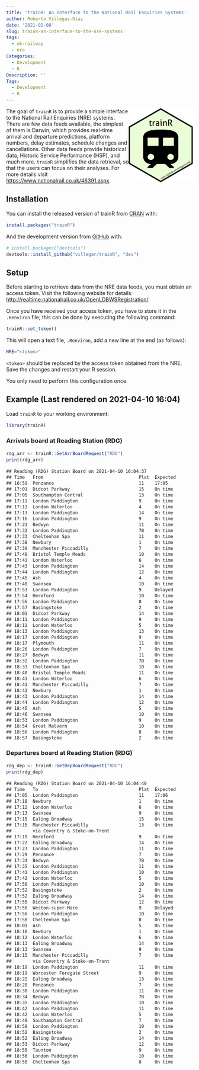 ```yaml
---
title: 'trainR: An Interface to the National Rail Enquiries Systems'
author: Roberto Villegas-Diaz
date: '2021-02-08'
slug: trainR-an-interface-to-the-nre-systems
tags:
  - uk-railway
  - nre
Categories:
  - Development
  - R
Description: ''
Tags:
  - Development
  - R
---
```


<img src="https://raw.githubusercontent.com/villegar/trainR/main/inst/images/logo.png" alt="logo" align="right" height=200px/>

The goal of `trainR` is to provide a simple interface to the 
National Rail Enquiries (NRE) systems. There are few data feeds 
available, the simplest of them is Darwin, which provides real-time 
arrival and departure predictions, platform numbers, delay estimates, 
schedule changes and cancellations. Other data feeds provide historical 
data, Historic Service Performance (HSP), and much more. `trainR` 
simplifies the data retrieval, so that the users can focus on their 
analyses. For more details visit 
https://www.nationalrail.co.uk/46391.aspx.

## Installation

You can install the released version of trainR from [CRAN](https://CRAN.R-project.org) with:

``` r
install.packages("trainR")
```

And the development version from [GitHub](https://github.com/) with:

``` r
# install.packages("devtools")
devtools::install_github("villegar/trainR", "dev")
```

## Setup
Before starting to retrieve data from the NRE data feeds, you must obtain an access token. 
Visit the following website for details: http://realtime.nationalrail.co.uk/OpenLDBWSRegistration/

Once you have received your access token, you have to store it in the `.Renviron` file; this can be 
done by executing the following command:


```r
trainR::set_token()
```

This will open a text file, `.Renviron`, add a new line at the end (as follows):

```bash
NRE="<token>"
```

`<token>` should be replaced by the access token obtained from the NRE. Save the changes and restart 
your R session.

You only need to perform this configuration once.

## Example (Last rendered on 2021-04-10 16:04)

Load `trainR` to your working environment:

```r
library(trainR)
```

### Arrivals board at Reading Station (RDG)


```r
rdg_arr <- trainR::GetArrBoardRequest("RDG")
print(rdg_arr)
```

```
## Reading (RDG) Station Board on 2021-04-10 16:04:37
## Time   From                                    Plat  Expected
## 16:59  Penzance                                11    17:05
## 17:01  Didcot Parkway                          15    On time
## 17:05  Southampton Central                     13    On time
## 17:11  London Paddington                       9     On time
## 17:11  London Waterloo                         4     On time
## 17:13  London Paddington                       14    On time
## 17:16  London Paddington                       9     On time
## 17:21  Bedwyn                                  11    On time
## 17:32  London Paddington                       7B    On time
## 17:33  Cheltenham Spa                          11    On time
## 17:38  Newbury                                 1     On time
## 17:39  Manchester Piccadilly                   7     On time
## 17:40  Bristol Temple Meads                    10    On time
## 17:41  London Waterloo                         6     On time
## 17:43  London Paddington                       14    On time
## 17:44  London Paddington                       12    On time
## 17:45  Ash                                     4     On time
## 17:48  Swansea                                 10    On time
## 17:53  London Paddington                       9     Delayed
## 17:54  Hereford                                10    On time
## 17:56  London Paddington                       8     On time
## 17:57  Basingstoke                             2     On time
## 18:01  Didcot Parkway                          14    On time
## 18:11  London Paddington                       9     On time
## 18:11  London Waterloo                         5     On time
## 18:13  London Paddington                       13    On time
## 18:17  London Paddington                       9     On time
## 18:17  Plymouth                                11    On time
## 18:26  London Paddington                       7     On time
## 18:27  Bedwyn                                  11    On time
## 18:32  London Paddington                       7B    On time
## 18:33  Cheltenham Spa                          10    On time
## 18:40  Bristol Temple Meads                    11    On time
## 18:41  London Waterloo                         6     On time
## 18:41  Manchester Piccadilly                   7     On time
## 18:42  Newbury                                 1     On time
## 18:43  London Paddington                       14    On time
## 18:44  London Paddington                       12    On time
## 18:45  Ash                                     5     On time
## 18:46  Swansea                                 10    On time
## 18:53  London Paddington                       9     On time
## 18:54  Great Malvern                           10    On time
## 18:56  London Paddington                       8     On time
## 18:57  Basingstoke                             2     On time
```

### Departures board at Reading Station (RDG)


```r
rdg_dep <- trainR::GetDepBoardRequest("RDG")
print(rdg_dep)
```

```
## Reading (RDG) Station Board on 2021-04-10 16:04:40
## Time   To                                      Plat  Expected
## 17:05  London Paddington                       11    17:06
## 17:10  Newbury                                 1     On time
## 17:12  London Waterloo                         6     On time
## 17:13  Swansea                                 9     On time
## 17:15  Ealing Broadway                         15    On time
## 17:15  Manchester Piccadilly                   13    On time
##        via Coventry & Stoke-on-Trent           
## 17:19  Hereford                                9     On time
## 17:22  Ealing Broadway                         14    On time
## 17:23  London Paddington                       11    On time
## 17:29  Penzance                                7     On time
## 17:34  Bedwyn                                  7B    On time
## 17:35  London Paddington                       11    On time
## 17:41  London Paddington                       10    On time
## 17:42  London Waterloo                         5     On time
## 17:50  London Paddington                       10    On time
## 17:52  Basingstoke                             2     On time
## 17:52  Ealing Broadway                         14    On time
## 17:55  Didcot Parkway                          12    On time
## 17:55  Weston-super-Mare                       9     Delayed
## 17:56  London Paddington                       10    On time
## 17:58  Cheltenham Spa                          8     On time
## 18:01  Ash                                     5     On time
## 18:10  Newbury                                 1     On time
## 18:12  London Waterloo                         6     On time
## 18:13  Ealing Broadway                         14    On time
## 18:13  Swansea                                 9     On time
## 18:15  Manchester Piccadilly                   7     On time
##        via Coventry & Stoke-on-Trent           
## 18:19  London Paddington                       11    On time
## 18:19  Worcester Foregate Street               9     On time
## 18:22  Ealing Broadway                         13    On time
## 18:28  Penzance                                7     On time
## 18:30  London Paddington                       11    On time
## 18:34  Bedwyn                                  7B    On time
## 18:35  London Paddington                       10    On time
## 18:42  London Paddington                       11    On time
## 18:42  London Waterloo                         5     On time
## 18:49  Southampton Central                     7     On time
## 18:50  London Paddington                       10    On time
## 18:52  Basingstoke                             2     On time
## 18:52  Ealing Broadway                         14    On time
## 18:53  Didcot Parkway                          12    On time
## 18:55  Taunton                                 9     On time
## 18:56  London Paddington                       10    On time
## 18:58  Cheltenham Spa                          8     On time
```
